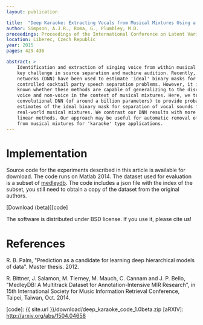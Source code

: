 ```yaml
---
layout: publication

title:  "Deep Karaoke: Extracting Vocals from Musical Mixtures Using a Convolutional Deep Neural Network"
author: Simpson, A.J.R., Roma, G., Plumbley, M.D.
proceedings: Proceedings of the International Conference on Latent Variable Analysis and Signal Separation (LVA/ICA)
location: Liberec, Czech Republic
year: 2015
pages: 429-436

abstract: >
    Identification and extraction of singing voice from within musical mixtures is a
    key challenge in source separation and machine audition. Recently, deep neural
    networks (DNN) have been used to estimate 'ideal' binary masks for carefully
    controlled cocktail party speech separation problems. However, it is not yet
    known whether these methods are capable of generalizing to the discrimination of
    voice and non-voice in the context of musical mixtures. Here, we trained a
    convolutional DNN (of around a billion parameters) to provide probabilistic
    estimates of the ideal binary mask for separation of vocal sounds from
    real-world musical mixtures. We contrast our DNN results with more traditional
    linear methods. Our approach may be useful for automatic removal of vocal sounds
    from musical mixtures for 'karaoke' type applications.
---
```


# Implementation

Source code for the experiments described in this article is available for
download. The code runs on Matlab 2014. The dataset used for evaluation is a
subset of [medleydb][medleydb]. The code includes a json file with the index of
the subset, you still need to obtain a copy of the dataset from the original
authors.

[Download (beta)][code]

The software is distributed under BSD license. If you use it, please cite us!

# References

R. B. Palm, "Prediction as a candidate for learning deep hierarchical models of data". Master thesis. 2012.

R. Bittner, J. Salamon, M. Tierney, M. Mauch, C. Cannam and J. P. Bello, "MedleyDB: A Multitrack Dataset for Annotation-Intensive MIR Research", in 15th International Society for Music Information Retrieval Conference, Taipei, Taiwan, Oct. 2014.

[medleydb]: http://medleydb.weebly.com
[code]: {{ site.url }}/download/deep_karaoke_code_1.0beta.zip
[aRXIV]: http://arxiv.org/abs/1504.04658
